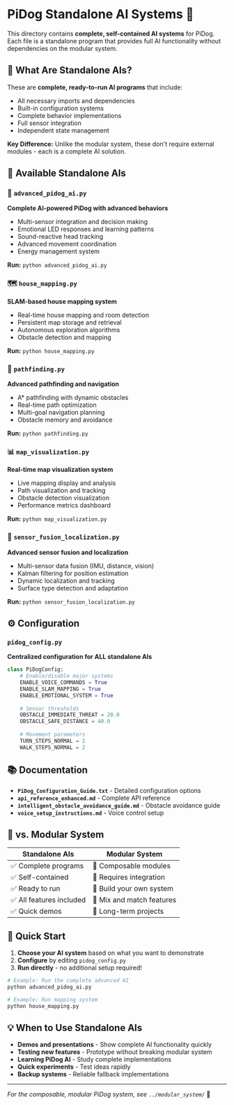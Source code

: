 # PiDog Standalone AI Systems 🤖

This directory contains **complete, self-contained AI systems** for PiDog. Each file is a standalone program that provides full AI functionality without dependencies on the modular system.

## 🎯 **What Are Standalone AIs?**

These are **complete, ready-to-run AI programs** that include:
- All necessary imports and dependencies
- Built-in configuration systems  
- Complete behavior implementations
- Full sensor integration
- Independent state management

**Key Difference:** Unlike the modular system, these don't require external modules - each is a complete AI solution.

## 🚀 **Available Standalone AIs**

### 🧠 `advanced_pidog_ai.py`
**Complete AI-powered PiDog with advanced behaviors**
- Multi-sensor integration and decision making
- Emotional LED responses and learning patterns
- Sound-reactive head tracking
- Advanced movement coordination
- Energy management system

**Run:** `python advanced_pidog_ai.py`

### 🗺️ `house_mapping.py` 
**SLAM-based house mapping system**
- Real-time house mapping and room detection
- Persistent map storage and retrieval
- Autonomous exploration algorithms
- Obstacle detection and mapping

**Run:** `python house_mapping.py`

### 🎯 `pathfinding.py`
**Advanced pathfinding and navigation**
- A* pathfinding with dynamic obstacles
- Real-time path optimization
- Multi-goal navigation planning
- Obstacle memory and avoidance

**Run:** `python pathfinding.py`

### 📊 `map_visualization.py`
**Real-time map visualization system**
- Live mapping display and analysis
- Path visualization and tracking  
- Obstacle detection visualization
- Performance metrics dashboard

**Run:** `python map_visualization.py`

### 🔄 `sensor_fusion_localization.py`
**Advanced sensor fusion and localization**
- Multi-sensor data fusion (IMU, distance, vision)
- Kalman filtering for position estimation
- Dynamic localization and tracking
- Surface type detection and adaptation

**Run:** `python sensor_fusion_localization.py`

## ⚙️ **Configuration**

### `pidog_config.py`
**Centralized configuration for ALL standalone AIs**
```python
class PiDogConfig:
    # Enable/disable major systems
    ENABLE_VOICE_COMMANDS = True
    ENABLE_SLAM_MAPPING = True
    ENABLE_EMOTIONAL_SYSTEM = True
    
    # Sensor thresholds
    OBSTACLE_IMMEDIATE_THREAT = 20.0
    OBSTACLE_SAFE_DISTANCE = 40.0
    
    # Movement parameters
    TURN_STEPS_NORMAL = 2
    WALK_STEPS_NORMAL = 2
```

## 📚 **Documentation**

- **`PiDog_Configuration_Guide.txt`** - Detailed configuration options
- **`api_reference_enhanced.md`** - Complete API reference  
- **`intelligent_obstacle_avoidance_guide.md`** - Obstacle avoidance guide
- **`voice_setup_instructions.md`** - Voice control setup

## 🔗 **vs. Modular System**

| **Standalone AIs** | **Modular System** |
|-------------------|------------------|
| ✅ Complete programs | 🔧 Composable modules |
| ✅ Self-contained | 🔧 Requires integration |
| ✅ Ready to run | 🔧 Build your own system |
| ✅ All features included | 🔧 Mix and match features |
| ✅ Quick demos | 🔧 Long-term projects |

## 🚦 **Quick Start**

1. **Choose your AI system** based on what you want to demonstrate
2. **Configure** by editing `pidog_config.py` 
3. **Run directly** - no additional setup required!

```bash
# Example: Run the complete advanced AI
python advanced_pidog_ai.py

# Example: Run mapping system  
python house_mapping.py
```

## 💡 **When to Use Standalone AIs**

- **Demos and presentations** - Show complete AI functionality quickly
- **Testing new features** - Prototype without breaking modular system
- **Learning PiDog AI** - Study complete implementations  
- **Quick experiments** - Test ideas rapidly
- **Backup systems** - Reliable fallback implementations

---

*For the composable, modular PiDog system, see `../modular_system/`* 🔧